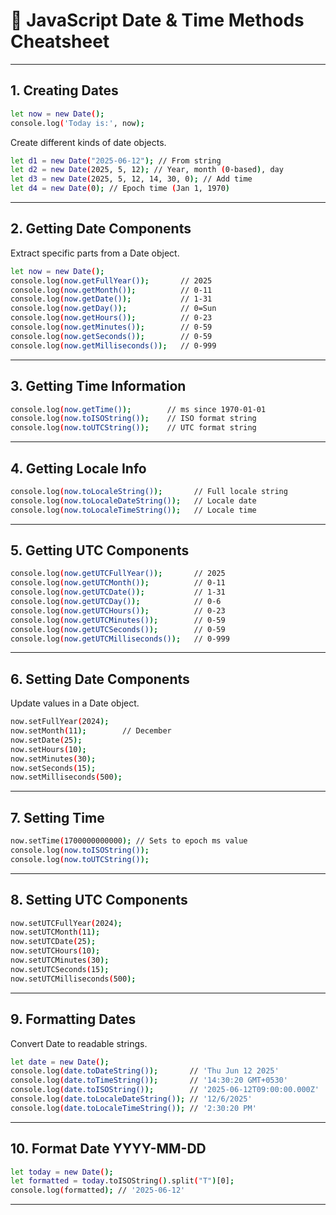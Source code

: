 # 📅 JavaScript Date & Time Methods Cheatsheet

---

## 1. Creating Dates

```bash
let now = new Date();
console.log('Today is:', now);
```

Create different kinds of date objects.

```bash
let d1 = new Date("2025-06-12"); // From string
let d2 = new Date(2025, 5, 12); // Year, month (0-based), day
let d3 = new Date(2025, 5, 12, 14, 30, 0); // Add time
let d4 = new Date(0); // Epoch time (Jan 1, 1970)
```

---

## 2. Getting Date Components

Extract specific parts from a Date object.

```bash
let now = new Date();
console.log(now.getFullYear());       // 2025
console.log(now.getMonth());          // 0-11
console.log(now.getDate());           // 1-31
console.log(now.getDay());            // 0=Sun
console.log(now.getHours());          // 0-23
console.log(now.getMinutes());        // 0-59
console.log(now.getSeconds());        // 0-59
console.log(now.getMilliseconds());   // 0-999
```

---

## 3. Getting Time Information

```bash
console.log(now.getTime());        // ms since 1970-01-01
console.log(now.toISOString());    // ISO format string
console.log(now.toUTCString());    // UTC format string
```

---

## 4. Getting Locale Info

```bash
console.log(now.toLocaleString());       // Full locale string
console.log(now.toLocaleDateString());   // Locale date
console.log(now.toLocaleTimeString());   // Locale time
```

---

## 5. Getting UTC Components

```bash
console.log(now.getUTCFullYear());       // 2025
console.log(now.getUTCMonth());          // 0-11
console.log(now.getUTCDate());           // 1-31
console.log(now.getUTCDay());            // 0-6
console.log(now.getUTCHours());          // 0-23
console.log(now.getUTCMinutes());        // 0-59
console.log(now.getUTCSeconds());        // 0-59
console.log(now.getUTCMilliseconds());   // 0-999
```

---

## 6. Setting Date Components

Update values in a Date object.

```bash
now.setFullYear(2024);
now.setMonth(11);        // December
now.setDate(25);
now.setHours(10);
now.setMinutes(30);
now.setSeconds(15);
now.setMilliseconds(500);
```

---

## 7. Setting Time

```bash
now.setTime(1700000000000); // Sets to epoch ms value
console.log(now.toISOString());
console.log(now.toUTCString());
```

---

## 8. Setting UTC Components

```bash
now.setUTCFullYear(2024);
now.setUTCMonth(11);
now.setUTCDate(25);
now.setUTCHours(10);
now.setUTCMinutes(30);
now.setUTCSeconds(15);
now.setUTCMilliseconds(500);
```

---

## 9. Formatting Dates

Convert Date to readable strings.

```bash
let date = new Date();
console.log(date.toDateString());       // 'Thu Jun 12 2025'
console.log(date.toTimeString());       // '14:30:20 GMT+0530'
console.log(date.toISOString());        // '2025-06-12T09:00:00.000Z'
console.log(date.toLocaleDateString()); // '12/6/2025'
console.log(date.toLocaleTimeString()); // '2:30:20 PM'
```

---

## 10. Format Date YYYY-MM-DD

```bash
let today = new Date();
let formatted = today.toISOString().split("T")[0];
console.log(formatted); // '2025-06-12'
```

---
